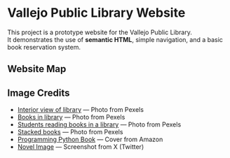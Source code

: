 # Vallejo Public Library Website

This project is a prototype website for the Vallejo Public Library.  
It demonstrates the use of **semantic HTML**, simple navigation, and a basic book reservation system.


## Website Map


## Image Credits

- [Interior view of library](https://www.pexels.com/photo/interior-view-of-library-1837726/) — Photo from Pexels  
- [Books in library](https://www.pexels.com/photo/books-in-library-3747516/) — Photo from Pexels  
- [Students reading books in a library](https://www.pexels.com/photo/students-reading-books-in-a-library-8926840/) — Photo from Pexels  
- [Stacked books](https://images.pexels.com/photos/3922853/pexels-photo-3922853.jpeg) — Photo from Pexels  
- [Programming Python Book](https://www.amazon.com/Programming-Python-Powerful-Object-Oriented/dp/0596158106) — Cover from Amazon  
- [Novel Image](https://x.com/i/events/1361884462674366464) — Screenshot from X (Twitter)  
